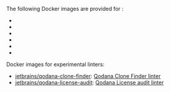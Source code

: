 [//]: # (title: Qodana Docker images)

The following Docker images are provided for [](linters.md):

- [](qodana-jvm-docker-readme.xml)
- [](qodana-jvm-community-docker-readme.xml)
- [](qodana-jvm-android-docker-readme.xml)
- [](qodana-php-docker-readme.xml)
- [](qodana-python-docker-readme.xml)
- [](qodana-js-docker-readme.xml)

Docker images for experimental linters:

- [jetbrains/qodana-clone-finder](https://hub.docker.com/r/jetbrains/qodana-clone-finder): [Qodana Clone Finder linter](clone-finder-docker-readme.md)
- [jetbrains/qodana-license-audit](https://hub.docker.com/r/jetbrains/qodana-license-audit): [Qodana License audit linter](license-audit-docker-readme.md)

<include src="lib_qd.xml" include-id="license-audit-deprecation-note"/>